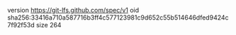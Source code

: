version https://git-lfs.github.com/spec/v1
oid sha256:33416a710a587716b3ff4c577123981c9d652c55b514646dfed9424c7f92f53d
size 264

